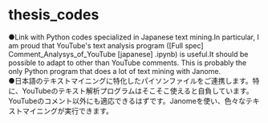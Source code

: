 # thesis_codes
●Link with Python codes specialized in Japanese text mining.In particular, I am proud that YouTube's text analysis program ([Full spec] Comment_Analysys_of_YouTube [japanese] .ipynb) is useful.It should be possible to adapt to other than YouTube comments. This is probably the only Python program that does a lot of text mining with Janome.  
●日本語のテキストマイニングに特化したパイソンファイルをご連携します。特に、YouTubeのテキスト解析プログラムはそこそこ使えると自負しています。YouTubeのコメント以外にも適応できるはずです。Janomeを使い、色々なテキストマイニングが実行できます。
